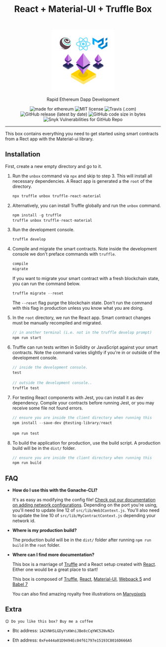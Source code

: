 



<h1 align="center">React + Material-UI + Truffle Box</h1> <br>
<p align="center">
  <img alt="truffle react" src="github-banner.png" width="200">
</p>
<p align="center">Rapid Ethereum Dapp Development</p>

<p align="center">
  <img alt="made for ethereum" src="https://img.shields.io/badge/made_for-ethereum-771ea5.svg">
  <img alt="MIT license" src="https://img.shields.io/badge/license-MIT-blue.svg">
  <img alt="Travis (.com)" src="https://img.shields.io/travis/com/rouftom/truffle-react-material">
  <img alt="GitHub release (latest by date)" src="https://img.shields.io/github/v/release/rouftom/truffle-react-material">
  <img alt="GitHub code size in bytes" src="https://img.shields.io/github/languages/code-size/rouftom/truffle-react-material">
  <img alt="Snyk Vulnerabilities for GitHub Repo" src="https://img.shields.io/snyk/vulnerabilities/github/rouftom/truffle-react-material">
</p>

---

This box contains everything you need to get started using smart contracts from a Rect app with the Material-ui library.

## Installation

First, create a new empty directory and go to it.

1. Run the `unbox` command via `npx` and skip to step 3. This will install all necessary dependencies. A React app is generated a the `root` of the directory.
   ```js
   npx truffle unbox truffle-react-material
   ```

2. Alternatively, you can install Truffle globally and run the `unbox` command.
    ```javascript
    npm install -g truffle
    truffle unbox truffle-react-material
    ```

3. Run the development console.
    ```javascript
    truffle develop
    ```

4. Compile and migrate the smart contracts. Note inside the development console we don't preface commands with `truffle`.
    ```javascript
    compile
    migrate
    ```
    If you want to migrate your smart contract with a fresh blockchain state, you can run the command below.
     ```javascript
    truffle migrate --reset
    ```
    The `--reset` flag purge the blockchain state. Don't run the command with this flag in production unless you know what you are doing.

5. In the `root` directory, we run the React app. Smart contract changes must be manually recompiled and migrated.
    ```javascript
    // in another terminal (i.e. not in the truffle develop prompt)
    npm run start
    ```

6. Truffle can run tests written in Solidity or JavaScript against your smart contracts. Note the command varies slightly if you're in or outside of the development console.
    ```javascript
    // inside the development console.
    test

    // outside the development console..
    truffle test
    ```

7.  For testing React components with Jest, you can install it as dev dependency. Compile your contracts before running Jest, or you may receive some file not found errors.
    ```javascript
    // ensure you are inside the client directory when running this
    npm install --save-dev @testing-library/react

    npm run test
    ```

8. To build the application for production, use the build script. A production build will be in the `dist/` folder.
    ```javascript
    // ensure you are inside the client directory when running this
    npm run build
    ```

## FAQ

* __How do I use this with the Ganache-CLI?__

    It's as easy as modifying the config file! [Check out our documentation on adding network configurations](http://truffleframework.com/docs/advanced/configuration#networks). Depending on the port you're using, you'll need to update line 12 of `src/lib/Web3Context.js`. You'll also need to update the line 10 of `src/lib/MyContractContext.js` depending your network id.

* __Where is my production build?__

    The production build will be in the `dist/` folder after running `npm run build` in the `root` folder.

* __Where can I find more documentation?__

    This box is a marriage of [Truffle](http://truffleframework.com/) and a React setup created with [React](https://fr.reactjs.org/). Either one would be a great place to start!

    This box is composed of [Truffle](http://truffleframework.com/), [React](https://fr.reactjs.org/), [Material-UI](https://material-ui.com/), [Webpack 5](https://webpack.js.org/) and [Babel 7](https://babeljs.io/)

    You can also find amazing royalty free illustrations on [Manypixels](http://manypixels.co/gallery)

## Extra

    😊 Do you like this box? Buy me a coffee

* Btc address: `1A2VNHSLGDyYsKWniJBe8cCqYWC52NvNZx`

* Eth address: `0xFe444a01D9494Ec04f61797e15193C8016D666A5`
